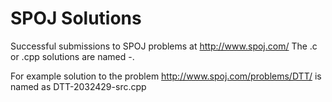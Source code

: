 SPOJ Solutions
====

Successful submissions to SPOJ problems at http://www.spoj.com/
The .c or .cpp solutions are named <problem-name>-<submission-id>.<extension>

For example solution to the problem http://www.spoj.com/problems/DTT/ is named as DTT-2032429-src.cpp

